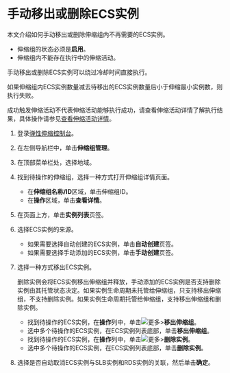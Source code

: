 # 手动移出或删除ECS实例

本文介绍如何手动移出或删除伸缩组内不再需要的ECS实例。

-   伸缩组的状态必须是**启用**。
-   伸缩组内不能存在执行中的伸缩活动。

手动移出或删除ECS实例可以绕过冷却时间直接执行。

如果伸缩组内ECS实例数量减去待移出的ECS实例数量后小于伸缩最小实例数，则执行失败。

成功触发伸缩活动不代表伸缩活动能够执行成功，请查看伸缩活动详情了解执行结果，具体操作请参见[查看伸缩活动详情](/cn.zh-CN/监控/伸缩活动/查看伸缩活动详情.md)。

1.  登录[弹性伸缩控制台](https://essnew.console.aliyun.com/)。

2.  在左侧导航栏中，单击**伸缩组管理**。

3.  在顶部菜单栏处，选择地域。

4.  找到待操作的伸缩组，选择一种方式打开伸缩组详情页面。

    -   在**伸缩组名称/ID**区域，单击伸缩组ID。
    -   在**操作**区域，单击**查看详情**。
5.  在页面上方，单击**实例列表**页签。

6.  选择ECS实例的来源。

    -   如果需要选择自动创建的ECS实例，单击**自动创建**页签。
    -   如果需要选择手动添加的ECS实例，单击**手动创建**页签。
7.  选择一种方式移出ECS实例。

    删除实例会将ECS实例移出伸缩组并释放，手动添加的ECS实例是否支持删除实例由其托管状态决定。如果实例生命周期未托管给伸缩组，只支持移出伸缩组，不支持删除实例。如果实例生命周期托管给伸缩组，支持移出伸缩组和删除实例。

    -   找到待操作的ECS实例，在**操作**列中，单击![更多](https://static-aliyun-doc.oss-accelerate.aliyuncs.com/assets/img/zh-CN/7943624951/p130487.png)\>**移出伸缩组**。
    -   选中多个待操作的ECS实例，在ECS实例列表底部，单击**移出伸缩组**。
    -   找到待操作的ECS实例，在**操作**列中，单击![更多](https://static-aliyun-doc.oss-accelerate.aliyuncs.com/assets/img/zh-CN/7943624951/p130487.png)\>**删除实例**。
    -   选中多个待操作的ECS实例，在ECS实例列表底部，单击**删除实例**。
8.  选择是否自动取消ECS实例与SLB实例和RDS实例的关联，然后单击**确定**。


